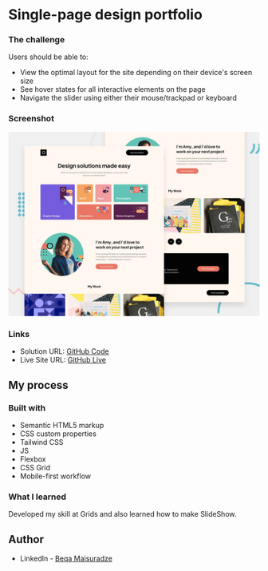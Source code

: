 # Single-page design portfolio


### The challenge

Users should be able to:

- View the optimal layout for the site depending on their device's screen size
- See hover states for all interactive elements on the page
- Navigate the slider using either their mouse/trackpad or keyboard

### Screenshot

![](./assets/preview.jpg)


### Links

- Solution URL: [GitHub Code](https://your-solution-url.com)
- Live Site URL: [GitHub Live](https://your-live-site-url.com)

## My process

### Built with

- Semantic HTML5 markup
- CSS custom properties
- Tailwind CSS 
- JS
- Flexbox
- CSS Grid
- Mobile-first workflow


### What I learned

Developed my skill at Grids and also learned how to make SlideShow.


## Author

- LinkedIn - [Beqa Maisuradze](https://www.linkedin.com/in/beqa-maisuradze-76a730234/)


